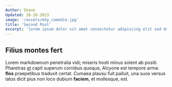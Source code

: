 ```yaml
---
Author: Shane
Updated: 18-10-2023
image: '/assets/mtp_comedie.jpg'
title: 'Second Post'
excerpt: 'lorem ipsum dolor sit amet consectetur adipiscing elit sed do eiusmod tempor incididunt ut labore et dolore magna aliqua'
---
```


## Filius montes fert

Lorem markdownum penetralia vidi; miseris hosti minus solent ab positi.
Pharetras [et](http://concipit.org/) capit superum cornibus quoque, Alcyone est
tempore arma: **flos** praepetibus traduxit certat. Cumaea plausu fuit palluit,
una suos versus latos dicit pius non loco dubium **faciem**, et mollesque, est.
